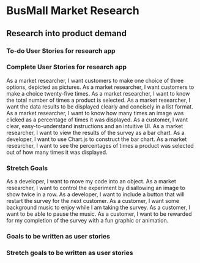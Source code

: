 # BusMall Market Research
## Research into product demand
### To-do User Stories for research app


### Complete User Stories for research app
As a market researcher, I want customers to make one choice of three options, depicted as pictures.
As a market researcher, I want customers to make a choice twenty-five times.
As a market researcher, I want to know the total number of times a product is selected.
As a market researcher, I want the data results to be displayed clearly and concisely in a list format.
As a market researcher, I want to know how many times an image was clicked as a percentage of times it was displayed.
As a customer, I want clear, easy-to-understand instructions and an intuitive UI.
As a market researcher, I want to view the results of the survey as a bar chart.
As a developer, I want to use Chart.js to construct the bar chart.
As a market researcher, I want to see the percentages of times a product was selected out of how many times it was displayed.

### Stretch Goals
As a developer, I want to move my code into an object.
As a market researcher, I want to control the experiment by disallowing an image to show twice in a row.
As a developer, I want to include a button that will restart the survey for the next customer.
As a customer, I want some background music to enjoy while I am taking the survey.
As a customer, I want to be able to pause the music.
As a customer, I want to be rewarded for my completion of the survey with a fun graphic or animation.

### Goals to be written as user stories

### Stretch goals to be written as user stories
